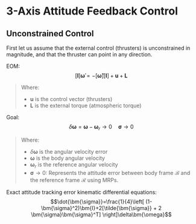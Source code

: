 # 3-Axis Attitude Feedback Control

## Unconstrained Control

First let us assume that the external control (thrusters) is unconstrained in magnitude, and that the thruster can point in any direction.

EOM:
$$[\bm{I}]\bm{\dot{\omega}} = -[\bm{\tilde{\omega}}][\bm{I}]+\bm{u}+\bm{L}$$

> Where:
>
>* $\bm{u}$ is the control vector (thrusters)
>* $\bm{L}$ is the external torque (atmospheric torque)

Goal:
$$\delta\bm{\omega} = \bm{\omega} - \bm{\omega}_r\rightarrow0 \quad \bm{\sigma}\rightarrow0$$

> Where:
>
>* $\delta\bm{\omega}$ is the angular velocity error
>* $\bm{\omega}$ is the body angular velocity
>* $\bm{\omega}_r$ is the reference angular velocity
>* $\bm{\sigma} \rightarrow0$: Represents the attitude error between body frame $\mathcal{B}$ and the reference frame $\mathcal{R}$ using MRPs.

Exact attitude tracking error kinematic
differential equations:
$$\dot{\bm{\sigma}}=\frac{1}{4}\left[
    (1-\bm{\sigma}^2)\bm{I}+2[\tilde{\bm{\sigma}} + 2 \bm{\sigma}\bm{\sigma}^T]
    \right]\delta\bm{\omega}$$
